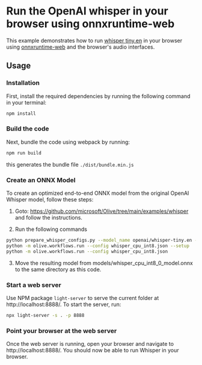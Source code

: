 # Run the OpenAI whisper in your browser using onnxruntime-web

This example demonstrates how to run [whisper tiny.en](https://github.com/openai/whisper) in your 
browser using [onnxruntime-web](https://github.com/microsoft/onnxruntime) and the browser's audio interfaces.

## Usage

### Installation
First, install the required dependencies by running the following command in your terminal:
```sh
npm install
```

### Build the code
Next, bundle the code using webpack by running:
```sh
npm run build
```
this generates the bundle file `./dist/bundle.min.js`

### Create an ONNX Model
To create an optimized end-to-end ONNX model from the original OpenAI Whisper model, follow these steps:

1. Goto: https://github.com/microsoft/Olive/tree/main/examples/whisper and follow the instructions. 

2. Run the following commands
```sh
python prepare_whisper_configs.py --model_name openai/whisper-tiny.en --no_audio_decoder
python -m olive.workflows.run --config whisper_cpu_int8.json --setup
python -m olive.workflows.run --config whisper_cpu_int8.json
```

3. Move the resulting model from models/whisper_cpu_int8_0_model.onnx to the same directory as this code.

### Start a web server
Use NPM package `light-server` to serve the current folder at http://localhost:8888/.
To start the server, run:
```sh
npx light-server -s . -p 8888
```

### Point your browser at the web server
Once the web server is running, open your browser and navigate to http://localhost:8888/. 
You should now be able to run Whisper in your browser.
